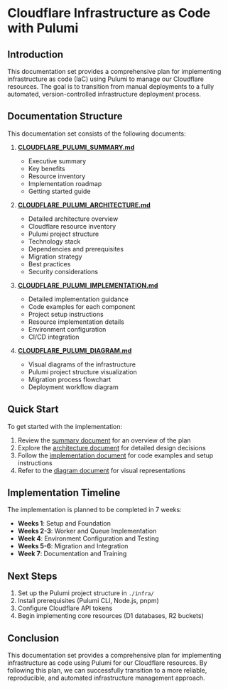 # Cloudflare Infrastructure as Code with Pulumi

## Introduction

This documentation set provides a comprehensive plan for implementing infrastructure as code (IaC) using Pulumi to manage our Cloudflare resources. The goal is to transition from manual deployments to a fully automated, version-controlled infrastructure deployment process.

## Documentation Structure

This documentation set consists of the following documents:

1. **[CLOUDFLARE_PULUMI_SUMMARY.md](./CLOUDFLARE_PULUMI_SUMMARY.md)**
   - Executive summary
   - Key benefits
   - Resource inventory
   - Implementation roadmap
   - Getting started guide

2. **[CLOUDFLARE_PULUMI_ARCHITECTURE.md](./CLOUDFLARE_PULUMI_ARCHITECTURE.md)**
   - Detailed architecture overview
   - Cloudflare resource inventory
   - Pulumi project structure
   - Technology stack
   - Dependencies and prerequisites
   - Migration strategy
   - Best practices
   - Security considerations

3. **[CLOUDFLARE_PULUMI_IMPLEMENTATION.md](./CLOUDFLARE_PULUMI_IMPLEMENTATION.md)**
   - Detailed implementation guidance
   - Code examples for each component
   - Project setup instructions
   - Resource implementation details
   - Environment configuration
   - CI/CD integration

4. **[CLOUDFLARE_PULUMI_DIAGRAM.md](./CLOUDFLARE_PULUMI_DIAGRAM.md)**
   - Visual diagrams of the infrastructure
   - Pulumi project structure visualization
   - Migration process flowchart
   - Deployment workflow diagram

## Quick Start

To get started with the implementation:

1. Review the [summary document](./CLOUDFLARE_PULUMI_SUMMARY.md) for an overview of the plan
2. Explore the [architecture document](./CLOUDFLARE_PULUMI_ARCHITECTURE.md) for detailed design decisions
3. Follow the [implementation document](./CLOUDFLARE_PULUMI_IMPLEMENTATION.md) for code examples and setup instructions
4. Refer to the [diagram document](./CLOUDFLARE_PULUMI_DIAGRAM.md) for visual representations

## Implementation Timeline

The implementation is planned to be completed in 7 weeks:

- **Weeks 1**: Setup and Foundation
- **Weeks 2-3**: Worker and Queue Implementation
- **Week 4**: Environment Configuration and Testing
- **Weeks 5-6**: Migration and Integration
- **Week 7**: Documentation and Training

## Next Steps

1. Set up the Pulumi project structure in `./infra/`
2. Install prerequisites (Pulumi CLI, Node.js, pnpm)
3. Configure Cloudflare API tokens
4. Begin implementing core resources (D1 databases, R2 buckets)

## Conclusion

This documentation set provides a comprehensive plan for implementing infrastructure as code using Pulumi for our Cloudflare resources. By following this plan, we can successfully transition to a more reliable, reproducible, and automated infrastructure management approach.